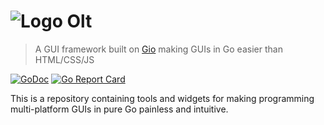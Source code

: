 # ![Logo](https://git.parallelcoin.io/dev/legacy/raw/commit/f709194e16960103834b0d0e25aec06c3d84f85b/logo/logo48x48.png) Olt 

> A GUI framework built on [Gio](https:gioui.org) making GUIs in Go easier than HTML/CSS/JS

[![GoDoc](https://img.shields.io/badge/godoc-documentation-blue.svg)](https://godoc.org/github.com/p9c/pod) 
[![Go Report Card](https://goreportcard.com/badge/github.com/p9c/pod)](https://goreportcard.com/report/github.com/p9c/pod)

This is a repository containing tools and widgets for making programming multi-platform
GUIs in pure Go painless and intuitive.
